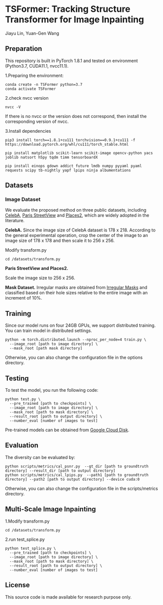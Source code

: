 # TSFormer: Tracking Structure Transformer for Image Inpainting

Jiayu Lin, Yuan-Gen Wang

## Preparation
This repository is built in PyTorch 1.8.1 and tested on environment (Python3.7, CUDA11.1, nvcc11.1).

1.Preparing the environment:
```
conda create -n TSFormer python=3.7
conda activate TSFormer
```

2.check nvcc version
```
nvcc -V
```
If there is no nvcc or the version does not correspond, then install the corresponding version of nvcc.

3.Install dependencies
```
pip3 install torch==1.8.1+cu111 torchvision==0.9.1+cu111 -f https://download.pytorch.org/whl/cu111/torch_stable.html

pip install matplotlib scikit-learn scikit-image opencv-python yacs joblib natsort h5py tqdm timm tensorboardX

pip install einops gdown addict future lmdb numpy pyyaml pyaml requests scipy tb-nightly yapf lpips ninja albumentations
```
## Datasets
### Image Dataset
We evaluate the proposed method on three public datasets, including [CelebA](http://mmlab.ie.cuhk.edu.hk/projects/CelebA.html), [Paris StreetView](https://github.com/pathak22/context-encoder#6-paris-street-view-dataset) and [Places2](http://places2.csail.mit.edu/), which are widely adopted in the literature.

**CelebA.**
Since the image size of CelebA dataset is 178 x 218. According to the general experimental operation, crop the center of the image to an image size of 178 x 178 and then scale it to 256 x 256.

Modify transform.py
```
cd /datasets/transform.py
```

**Paris StreetView and Places2.** 

Scale the image size to 256 x 256.

**Mask Dataset.**
Irregular masks are obtained from [Irregular Masks](https://nv-adlr.github.io/publication/partialconv-inpainting) and classified based on their hole sizes relative to the entire image with an increment of 10%.

## Training
Since our model runs on four 24GB GPUs, we support distributed training. You can train model in distributed settings.
```
python -m torch.distributed.launch --nproc_per_node=4 train.py \
  --image_root [path to image directory] \
  --mask_root [path mask directory]
```
Otherwise, you can also change the configuration file in the options directory.

## Testing

To test the model, you run the following code:
```
python test.py \
  --pre_trained [path to checkpoints] \
  --image_root [path to image directory] \
  --mask_root [path to mask directory] \
  --result_root [path to output directory] \
  --number_eval [number of images to test]
```

Pre-trained models can be obtained from [Google Cloud Disk](https://drive.google.com/drive/folders/1RTNRF31EasqqphUNbgWYz4_Q7YjGlXqa?usp=sharing).

## Evaluation

The diversity can be evaluated by:
```
python scripts/metrics/cal_psnr.py  --gt_dir [path to groundtruth directory] --result_dir [path to output directory]
python scripts/metrics/cal_lpips.py  --path1 [path to groundtruth directory] --path2 [path to output directory] --device cuda:0
```
Otherwise, you can also change the configuration file in the scripts/metrics directory.

## Multi-Scale Image Inpainting

1.Modify transform.py
```
cd /datasets/transform.py
```
2.run test_splice.py
```
python test_splice.py \
  --pre_trained [path to checkpoints] \
  --image_root [path to image directory] \
  --mask_root [path to mask directory] \
  --result_root [path to output directory] \
  --number_eval [number of images to test]
```

## License

This source code is made available for research purpose only.
